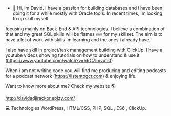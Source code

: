 - 👋 Hi, Im David. I have a passion for building databases and i have been doing it for a while mostly with Oracle tools. In recent times, Im looking to up skill myself

focusing mainly on Back-End & API technologies. I believe a combination of that and my great SQL skills will be flames 🔥🔥 for my skillset. The aim is to have a lot of work with skills Im learning and the ones i already have. 

I also have skill in project/task management building with ClickUp. I have a youtube videos showing tutorials on how to understand & use it (https://www.youtube.com/watch?v=hRC7Imvufi0)

When i am not writing code you will find me producing and editing podcasts for a podcast network (https://listentogcr.com) & enjoying life.

Want to know more about me? Check my website 🌎

http://davidadjirackor.epizy.com/

💻 Technologies 
WordPress, HTML/CSS, PHP, SQL , ES6 , ClickUp.



<!---
davidadjirackor/davidadjirackor is a ✨ special ✨ repository because its `README.md` (this file) appears on your GitHub profile.
You can click the Preview link to take a look at your changes.
--->
